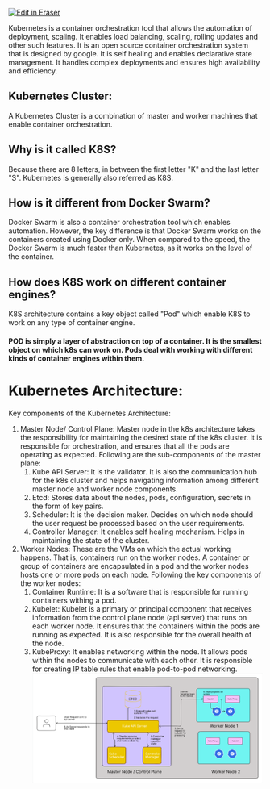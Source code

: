<p><a target="_blank" href="https://app.eraser.io/workspace/5SbAyc1y0ja2Bw5HOPb1" id="edit-in-eraser-github-link"><img alt="Edit in Eraser" src="https://firebasestorage.googleapis.com/v0/b/second-petal-295822.appspot.com/o/images%2Fgithub%2FOpen%20in%20Eraser.svg?alt=media&amp;token=968381c8-a7e7-472a-8ed6-4a6626da5501"></a></p>

Kubernetes is a container orchestration tool that allows the automation of deployment, scaling. It enables load balancing, scaling, rolling updates and other such features. It is an open source container orchestration system that is designed by google. It is self healing and enables declarative state management. It handles complex deployments and ensures high availability and efficiency. 

## Kubernetes Cluster: 
A Kubernetes Cluster is a combination of master and worker machines that enable container orchestration. 

## Why is it called K8S? 
Because there are 8 letters, in between the first letter "K" and the last letter "S". Kubernetes is generally also referred as K8S. 

## How is it different from Docker Swarm? 
Docker Swarm is also a container orchestration tool which enables automation. However, the key difference is that Docker Swarm works on the containers created using Docker only. When compared to the speed, the Docker Swarm is much faster than Kubernetes, as it works on the level of the container. 

## How does K8S work on different container engines? 
K8S architecture contains a key object called "Pod" which enable K8S to work on any type of container engine. 

#### POD is simply a layer of abstraction on top of a container. It is the smallest object on which k8s can work on. Pods deal with working with different kinds of container engines within them.
#  Kubernetes Architecture:
 Key components of the Kubernetes Architecture: 

1.  Master Node/ Control Plane: Master node in the k8s architecture takes the responsibility for maintaining the desired state of the k8s cluster. It is responsible for orchestration, and ensures that all the pods are operating as expected. Following are the sub-components of the master plane:
    1. Kube API Server: It is the validator. It is also the communication hub for the k8s cluster and helps navigating information among different master node and worker node components. 
    2. Etcd: Stores data about the nodes, pods, configuration, secrets in the form of key pairs. 
    3. Scheduler: It is the decision maker.  Decides on which node should the user request be processed based on the user requirements. 
    4. Controller Manager: It enables self healing mechanism. Helps in maintaining the state of the cluster.
2. Worker Nodes: These are the VMs on which the actual working happens. That is, containers run on the worker nodes. A container or group of containers are encapsulated in a pod and the worker nodes hosts one or more pods on each node. Following the key components of the worker nodes: 
    1. Container Runtime: It is a software that is responsible for running containers withing a pod. 
    2. Kubelet: Kubelet is a primary or principal component that receives information from the control plane node (api server) that runs on each worker node. It ensures that the containers within the pods are running as expected. It is also responsible for the overall health of the node. 
    3. KubeProxy: It enables networking within the node. It allows pods within the nodes to communicate with each other. It is responsible for creating IP table rules that enable pod-to-pod networking. 
![K8S Architecture](/.eraser/5SbAyc1y0ja2Bw5HOPb1___5xDTFinwA9fr5hUYeqTxN5JwMS42___---figure---ITfoX6IHhe1vGnGJ0JM6x---figure---_PRGcgIvotH8B0X1WzSpRg.png "K8S Architecture")







<!--- Eraser file: https://app.eraser.io/workspace/5SbAyc1y0ja2Bw5HOPb1 --->